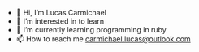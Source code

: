 - 👋 Hi, I’m Lucas Carmichael
- 👀 I’m interested in to learn
- 🌱 I’m currently learning programming in ruby
- 📫 How to reach me carmichael.lucas@outlook.com

<!---
CarmichaelLucas/CarmichaelLucas is a ✨ special ✨ repository because its `README.md` (this file) appears on your GitHub profile.
You can click the Preview link to take a look at your changes.
--->
